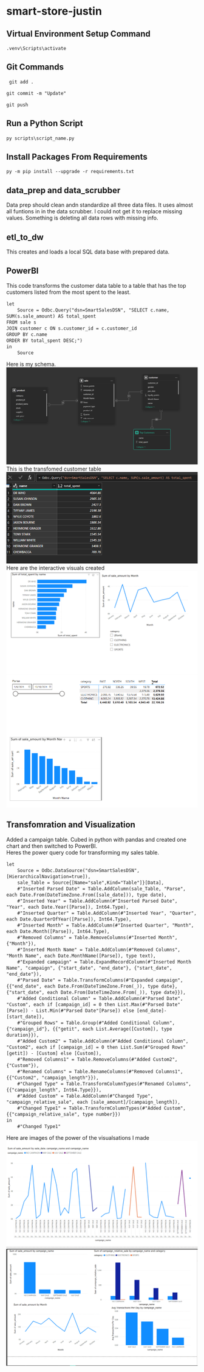 # smart-store-justin
## Virtual Environment Setup Command
```shell  
.venv\Scripts\activate
```
## Git Commands  
```shell  
 git add .
 ```
 ```shell
 git commit -m "Update"
 ```
 ```shell
 git push
 ```
 
## Run a Python Script
```shell  
py scripts\script_name.py
```

## Install Packages From Requirements
```shell  
py -m pip install --upgrade -r requirements.txt
```

## data_prep and data_scrubber
Data prep should clean andn standardize all three data files. It uses almost all funtions in in the data scrubber. I could not get it to replace missing values. Something is deleting all data rows with missing info.

## etl_to_dw 
This creates and loads a local SQL data base with prepared data.

## PowerBI 
This code transforms the customer data table to a table that has the top customers listed from the most spent to the least.
```shell
let
    Source = Odbc.Query("dsn=SmartSalesDSN", "SELECT c.name, SUM(s.sale_amount) AS total_spent
FROM sale s
JOIN customer c ON s.customer_id = c.customer_id
GROUP BY c.name
ORDER BY total_spent DESC;")
in
    Source
```  
Here is my schema.  
![Schema](image-1.png)  
This is the transfomed customer table  
![top_customers](image-2.png)  
Here are the interactive visuals created  
![salechart1](image-3.png)  
![salechart2](image-4.png)  
## Transfomration and Visualization  
Added a campaign table. Cubed in python with pandas and created one chart and then switched to PowerBI.  
Heres the power query code for transforming my sales table.  
```shell
let
    Source = Odbc.DataSource("dsn=SmartSalesDSN", [HierarchicalNavigation=true]),
    sale_Table = Source{[Name="sale",Kind="Table"]}[Data],
    #"Inserted Parsed Date" = Table.AddColumn(sale_Table, "Parse", each Date.From(DateTimeZone.From([sale_date])), type date),
    #"Inserted Year" = Table.AddColumn(#"Inserted Parsed Date", "Year", each Date.Year([Parse]), Int64.Type),
    #"Inserted Quarter" = Table.AddColumn(#"Inserted Year", "Quarter", each Date.QuarterOfYear([Parse]), Int64.Type),
    #"Inserted Month" = Table.AddColumn(#"Inserted Quarter", "Month", each Date.Month([Parse]), Int64.Type),
    #"Removed Columns" = Table.RemoveColumns(#"Inserted Month",{"Month"}),
    #"Inserted Month Name" = Table.AddColumn(#"Removed Columns", "Month Name", each Date.MonthName([Parse]), type text),
    #"Expanded campaign" = Table.ExpandRecordColumn(#"Inserted Month Name", "campaign", {"start_date", "end_date"}, {"start_date", "end_date"}),
    #"Parsed Date" = Table.TransformColumns(#"Expanded campaign",{{"end_date", each Date.From(DateTimeZone.From(_)), type date}, {"start_date", each Date.From(DateTimeZone.From(_)), type date}}),
    #"Added Conditional Column" = Table.AddColumn(#"Parsed Date", "Custom", each if [campaign_id] = 0 then List.Max(#"Parsed Date"[Parse]) - List.Min(#"Parsed Date"[Parse]) else [end_date]-[start_date]),
    #"Grouped Rows" = Table.Group(#"Added Conditional Column", {"campaign_id"}, {{"getit", each List.Average([Custom]), type duration}}),
    #"Added Custom2" = Table.AddColumn(#"Added Conditional Column", "Custom2", each if [campaign_id] = 0 then List.Sum(#"Grouped Rows"[getit]) - [Custom] else [Custom]),
    #"Removed Columns1" = Table.RemoveColumns(#"Added Custom2",{"Custom"}),
    #"Renamed Columns" = Table.RenameColumns(#"Removed Columns1",{{"Custom2", "campaign_length"}}),
    #"Changed Type" = Table.TransformColumnTypes(#"Renamed Columns",{{"campaign_length", Int64.Type}}),
    #"Added Custom" = Table.AddColumn(#"Changed Type", "campaign_relative_sale", each [sale_amount]/[campaign_length]),
    #"Changed Type1" = Table.TransformColumnTypes(#"Added Custom",{{"campaign_relative_sale", type number}})
in
    #"Changed Type1"
```  
Here are images of the power of the visualsations I made  
![campaignchart1](image-5.png)  
![campaignchart2](image-6.png)  